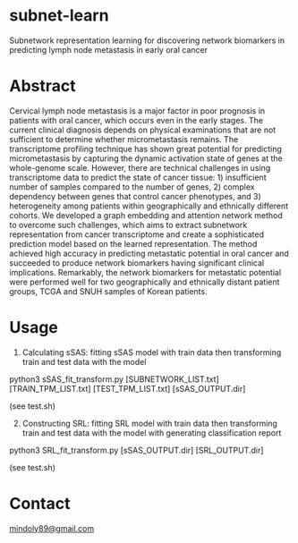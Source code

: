 # subnet-learn
Subnetwork representation learning for discovering network biomarkers in predicting lymph node metastasis in early oral cancer

# Abstract
Cervical lymph node metastasis is a major factor in poor prognosis in patients with oral cancer, which occurs even in the early stages. The current clinical diagnosis depends on physical examinations that are not sufficient to determine whether micrometastasis remains. The transcriptome profiling technique has shown great potential for predicting micrometastasis by capturing the dynamic activation state of genes at the whole-genome scale. However, there are  technical challenges in using transcriptome data to predict the state of cancer tissue: 1) insufficient number of samples compared to the number of genes, 2) complex dependency between genes that control cancer phenotypes, and 3) heterogeneity among patients within geographically and ethnically different cohorts. We developed a  graph embedding and attention network method to overcome such challenges, which aims to extract subnetwork representation from cancer transcriptome and create a sophisticated prediction model based on the learned representation. The method achieved high accuracy in predicting metastatic potential in oral cancer and succeeded to produce network biomarkers having significant clinical implications. Remarkably, the network biomarkers for metastatic potential were performed well for two geographically and ethnically distant patient groups, TCGA and SNUH samples of Korean patients.

# Usage
1) Calculating sSAS: fitting sSAS model with train data then transforming train and test data with the model

python3 sSAS_fit_transform.py [SUBNETWORK_LIST.txt] [TRAIN_TPM_LIST.txt] [TEST_TPM_LIST.txt] [sSAS_OUTPUT.dir]

(see test.sh)

2) Constructing SRL: fitting SRL model with train data then transforming train and test data with the model with generating classification report

python3 SRL_fit_transform.py [sSAS_OUTPUT.dir] [SRL_OUTPUT.dir]

(see test.sh)

# Contact
mindoly89@gmail.com
